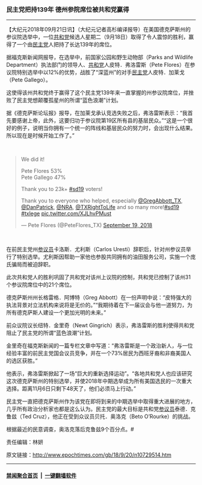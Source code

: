 ### 民主党把持139年 德州参院席位被共和党赢得
------------------------

<p>【大纪元2018年09月21日讯】（大纪元记者高杉编译报导）在美国德克萨斯州的参议院选举中，一位<a href="http://www.epochtimes.com/gb/tag/%E5%85%B1%E5%92%8C%E5%85%9A.html">共和党</a>候选人星期二（9月18日）取得了令人震惊的胜利，赢得了一个由<a href="http://www.epochtimes.com/gb/tag/%E6%B0%91%E4%B8%BB%E5%85%9A.html">民主党</a>人把持了长达139年的席位。</p>
<p>据福克斯新闻网报导，在选举中，前国家公园和野生动物部（Parks and Wildlife Department）执法部门的领导人、<a href="http://www.epochtimes.com/gb/tag/%E5%85%B1%E5%92%8C%E5%85%9A.html">共和党</a>人皮特．弗洛雷斯（Pete Flores）在参议院特别选举中以12%的优势，战胜了“深蓝州”的对手<a href="http://www.epochtimes.com/gb/tag/%E6%B0%91%E4%B8%BB%E5%85%9A.html">民主党</a>人皮特．加莱戈（Pete Gallego）。</p>
<p>这使得该州共和党终于赢得了这个民主党139年来一直掌握的州参议院席位，并挫败了民主党想颠覆孤星州的所谓“蓝色浪潮”计划。</p>
<p>据《德克萨斯论坛报》报导，在加莱戈承认竞选失败之后，弗洛雷斯表示：“我首先要感谢上帝，此外，这要归功于参议院第19区所有县的基层民众。”“这是一个很好的例子，说明当你拥有一个统一的阵线和基层民众的努力时，会出现什么结果。所以现在是时候开始工作了。”</p>
</p>
<p>&nbsp;</p>
<blockquote class="twitter-tweet" data-lang="en">
<p dir="ltr" lang="en">We did it!</p>
<p>Pete Flores 53%<br />
Pete Gallego 47%</p>
<p>Thank you to 23k+ <a href="https://twitter.com/hashtag/sd19?src=hash&amp;ref_src=twsrc%5Etfw">#sd19</a> voters!</p>
<p>Thank you to everyone who helped, especially <a href="https://twitter.com/GregAbbott_TX?ref_src=twsrc%5Etfw">@GregAbbott_TX</a>, <a href="https://twitter.com/DanPatrick?ref_src=twsrc%5Etfw">@DanPatrick</a>, <a href="https://twitter.com/NRA?ref_src=twsrc%5Etfw">@NRA</a>, <a href="https://twitter.com/TXRightToLife?ref_src=twsrc%5Etfw">@TXRightToLife</a> and so many more!<a href="https://twitter.com/hashtag/sd19?src=hash&amp;ref_src=twsrc%5Etfw">#sd19</a> <a href="https://twitter.com/hashtag/txlege?src=hash&amp;ref_src=twsrc%5Etfw">#txlege</a> <a href="https://t.co/XJLhvPMust">pic.twitter.com/XJLhvPMust</a></p>
<p>— Pete Flores (@PeteFlores_TX) <a href="https://twitter.com/PeteFlores_TX/status/1042284097488474119?ref_src=twsrc%5Etfw">September 19, 2018</a></p></blockquote>
<p><script async src="https://platform.twitter.com/widgets.js" charset="utf-8"></script>
<p>&nbsp;</p>
<p>在前民主党州<a href="http://www.epochtimes.com/gb/tag/%E5%8F%82%E8%AE%AE%E5%91%98.html">参议员</a>卡洛斯．尤利斯（Carlos Uresti）辞职后，针对州参议员举行了特别选举。尤利斯因帮助一家他也参股共同拥有的油田服务公司，实施一个庞氏骗局而被迫辞职。</p>
<p>此次共和党人的胜利巩固了共和党对该州上议院的控制，共和党已控制了该州31个参议院席位中的21个席位。</p>
<p>德克萨斯州州长格雷格．阿博特（Greg Abbott）在一份声明中说：“皮特强大的执法背景对立法机构来说将是无价的。”“我期待着在下一届议会与他一道努力，为所有德克萨斯人建设一个更加光明的未来。”</p>
<p>前众议院议长纽特．金里奇（Newt Gingrich）表示，弗洛雷斯的胜利使得共和党阻止了民主党的所谓“蓝色浪潮”计划。</p>
<p>金里奇在福克斯新闻的一篇专栏文章中写道：“弗洛雷斯是一个政治新人，与一位经验丰富的前民主党国会议员竞争，并在一个73%居民为西班牙裔和非裔美国人的选区获胜。”</p>
<p>他表示，弗洛雷斯掀起了一场“巨大的重新选择运动”。“各地共和党人也应该研究这次德克萨斯州的特别选举，并使2018年中期选举成为所有美国选民的一次重大选择。距离11月6日只剩下48天了，他们必须马上行动。”</p>
<p>民主党一直把德克萨斯州作为该党在即将到来的中期选举中取得重大进展的地方，几乎所有政治分析家也都是这么认为。民主党的最大目标是共和党<a href="http://www.epochtimes.com/gb/tag/%E5%8F%82%E8%AE%AE%E5%91%98.html">参议员</a>泰德．克鲁兹（Ted Cruz），他正在受到众议员贝托．奥洛克（Beto O&#8217;Rourke）的挑战。</p>
<p>根据最近的民意调查，奥洛克落后克鲁兹9个百分点。#</p>
<p>责任编辑：林妍</p>
<p><audio style="display: none;" controls="controls" data-mce-fragment="1"></audio></p>
<p><audio style="display: none;" controls="controls"></audio></p>

原文链接：http://www.epochtimes.com/gb/18/9/20/n10729514.htm


------------------------
#### [禁闻聚合首页](https://github.com/gfw-breaker/banned-news/blob/master/README.md) &nbsp;|&nbsp;  [一键翻墙软件](https://github.com/gfw-breaker/nogfw/blob/master/README.md)